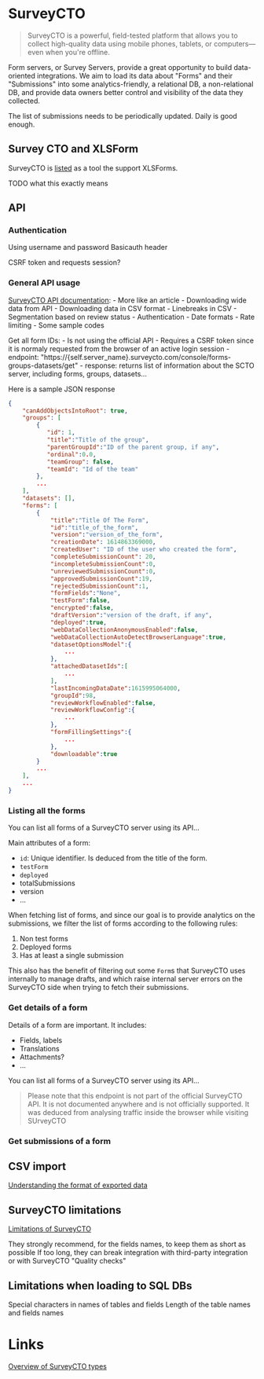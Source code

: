 # SurveyCTO

> SurveyCTO is a powerful, field-tested platform that allows you to collect high-quality data using mobile phones, tablets, or computers—even when you're offline.

Form servers, or Survey Servers, provide a great opportunity to build data-oriented integrations.
We aim to load its data about "Forms" and their "Submissions" into some analytics-friendly, a relational DB, a non-relational DB, and provide data owners better control and visibility of the data they collected.

The list of submissions needs to be periodically updated. Daily is good enough.

## Survey CTO and XLSForm

SurveyCTO is [listed](https://xlsform.org/en/#tools-that-support-xlsforms) as a tool the support XLSForms.

TODO what this exactly means

## API

### Authentication

Using username and password
Basicauth header

CSRF token and requests session?

### General API usage

[SurveyCTO API documentation](https://support.surveycto.com/hc/en-us/articles/360033156894?flash_digest=d76dde7c3ffc40f4a7f0ebd87596d32f3a52304f):
    - More like an article
    - Downloading wide data from API
    - Downloading data in CSV format
    - Linebreaks in CSV
    - Segmentation based on review status
    - Authentication
    - Date formats
    - Rate limiting
    - Some sample codes

Get all form IDs:
    - Is not using the official API
    - Requires a CSRF token since it is normaly requested from the browser of an active login session
    - endpoint: "https://{self.server_name}.surveycto.com/console/forms-groups-datasets/get"
    - response: returns list of information about the SCTO server, including forms, groups, datasets...

Here is a sample JSON response
```json
{
    "canAddObjectsIntoRoot": true,
    "groups": [
        {
           "id": 1,
           "title":"Title of the group",
           "parentGroupId":"ID of the parent group, if any",
           "ordinal":0.0,
           "teamGroup": false,
           "teamId": "Id of the team"
        },
        ...
    ],
    "datasets": [],
    "forms": [
        {
            "title":"Title Of The Form",
            "id":"title_of_the_form",
            "version":"version_of_the_form",
            "creationDate": 1614863369000,
            "createdUser": "ID of the user who created the form",
            "completeSubmissionCount": 20,
            "incompleteSubmissionCount":0,
            "unreviewedSubmissionCount":0,
            "approvedSubmissionCount":19,
            "rejectedSubmissionCount":1,
            "formFields":"None",
            "testForm":false,
            "encrypted":false,
            "draftVersion":"version of the draft, if any",
            "deployed":true,
            "webDataCollectionAnonymousEnabled":false,
            "webDataCollectionAutoDetectBrowserLanguage":true,
            "datasetOptionsModel":{
                ...
            },
            "attachedDatasetIds":[
                ...
            ],
            "lastIncomingDataDate":1615995064000,
            "groupId":98,
            "reviewWorkflowEnabled":false,
            "reviewWorkflowConfig":{
                ...
            },
            "formFillingSettings":{
                ...
            },
            "downloadable":true
        }
        ...
    ],
    ...
}
```

### Listing all the forms
<!-- TODO provide sample results -->

You can list all forms of a SurveyCTO server using its API...

Main attributes of a form:
- `id`: Unique identifier. Is deduced from the title of the form.
- `testForm`
- `deployed`
- totalSubmissions
- version
- ...

When fetching list of forms, and since our goal is to provide analytics on the submissions, we filter the list of forms according to the following rules:
1. Non test forms
2. Deployed forms
3. Has at least a single submission

This also has the benefit of filtering out some `Form`s that SurveyCTO uses internally to manage drafts, and which raise internal server errors on the SurveyCTO side when trying to fetch their submissions.
### Get details of a form

Details of a form are important. It includes:
- Fields, labels
- Translations
- Attachments?
- ...


You can list all forms of a SurveyCTO server using its API...

> Please note that this endpoint is not part of the official SurveyCTO API. It is not documented anywhere and is not officially supported. It was deduced from analysing traffic inside the browser while visiting SUrveyCTO
### Get submissions of a form

<!-- TODO -->

## CSV import

[Understanding the format of exported data](https://docs.surveycto.com/05-exporting-and-publishing-data/01-overview/09.data-format.html)

## SurveyCTO limitations

[Limitations of SurveyCTO](https://support.surveycto.com/hc/en-us/articles/360045646133-Limitations-of-SurveyCTO)

They strongly recommend, for the fields names, to keep them as short as possible
If too long, they can break integration with third-party integration or with SurveyCTO "Quality checks"

## Limitations when loading to SQL DBs

Special characters in names of tables and fields
Length of the table names and fields names


# Links

[Overview of SurveyCTO types](https://docs.surveycto.com/02-designing-forms/01-core-concepts/03a.field-types-text.html)
